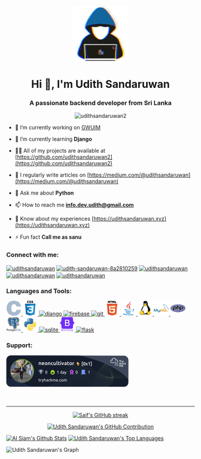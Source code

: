 <p align="center" ><img src="hydra-we-bhack.gif" alt="Hydra Animated GIF" style="width: 150px; height: 150px;"></p>

<h1 align="center">Hi 👋, I'm Udith Sandaruwan</h1>
<h3 align="center">A passionate backend developer from Sri Lanka</h3>

<p align="center"> <img src="https://komarev.com/ghpvc/?username=udithsandaruwan2&label=Profile%20views&color=0e75b6&style=flat" alt="udithsandaruwan2" /> </p>

- 🔭 I’m currently working on [GWUIM](https://github.com/udithsandaruwan2/gwuim)

- 🌱 I’m currently learning **Django**

- 👨‍💻 All of my projects are available at [https://github.com/udithsandaruwan2](https://github.com/udithsandaruwan2)

- 📝 I regularly write articles on [https://medium.com/@udithsandaruwan](https://medium.com/@udithsandaruwan)

- 💬 Ask me about **Python**

- 📫 How to reach me **info.dev.udith@gmail.com**

- 📄 Know about my experiences [https://udithsandaruwan.xyz](https://udithsandaruwan.xyz)

- ⚡ Fun fact **Call me as sanu**

<h3 align="left">Connect with me:</h3>
<p align="left">
<a href="https://twitter.com/udithsandaruwan" target="blank"><img align="center" src="https://raw.githubusercontent.com/rahuldkjain/github-profile-readme-generator/master/src/images/icons/Social/twitter.svg" alt="udithsandaruwan" height="30" width="40" /></a>
<a href="https://linkedin.com/in/udith-sandaruwan-8a2810259" target="blank"><img align="center" src="https://raw.githubusercontent.com/rahuldkjain/github-profile-readme-generator/master/src/images/icons/Social/linked-in-alt.svg" alt="udith-sandaruwan-8a2810259" height="30" width="40" /></a>
<a href="https://fb.com/udithsandaruwan" target="blank"><img align="center" src="https://raw.githubusercontent.com/rahuldkjain/github-profile-readme-generator/master/src/images/icons/Social/facebook.svg" alt="udithsandaruwan" height="30" width="40" /></a>
<a href="https://instagram.com/udithsandaruwan" target="blank"><img align="center" src="https://raw.githubusercontent.com/rahuldkjain/github-profile-readme-generator/master/src/images/icons/Social/instagram.svg" alt="udithsandaruwan" height="30" width="40" /></a>
<a href="https://www.youtube.com/c/udithsandaruwan" target="blank"><img align="center" src="https://raw.githubusercontent.com/rahuldkjain/github-profile-readme-generator/master/src/images/icons/Social/youtube.svg" alt="udithsandaruwan" height="30" width="40" /></a>
</p>

<h3 align="left">Languages and Tools:</h3>
<p align="left"> <a href="https://www.cprogramming.com/" target="_blank" rel="noreferrer"> <img src="https://raw.githubusercontent.com/devicons/devicon/master/icons/c/c-original.svg" alt="c" width="40" height="40"/> </a> <a href="https://www.w3schools.com/css/" target="_blank" rel="noreferrer"> <img src="https://raw.githubusercontent.com/devicons/devicon/master/icons/css3/css3-original-wordmark.svg" alt="css3" width="40" height="40"/> </a> <a href="https://www.djangoproject.com/" target="_blank" rel="noreferrer"> <img src="https://cdn.worldvectorlogo.com/logos/django.svg" alt="django" width="40" height="40"/> </a> <a href="https://firebase.google.com/" target="_blank" rel="noreferrer"> <img src="https://www.vectorlogo.zone/logos/firebase/firebase-icon.svg" alt="firebase" width="40" height="40"/>  <a href="https://git-scm.com/" target="_blank" rel="noreferrer"> <img src="https://www.vectorlogo.zone/logos/git-scm/git-scm-icon.svg" alt="git" width="40" height="40"/> </a> <a href="https://www.w3.org/html/" target="_blank" rel="noreferrer"> <img src="https://raw.githubusercontent.com/devicons/devicon/master/icons/html5/html5-original-wordmark.svg" alt="html5" width="40" height="40"/> </a> <a href="https://www.java.com" target="_blank" rel="noreferrer"> <img src="https://raw.githubusercontent.com/devicons/devicon/master/icons/java/java-original.svg" alt="java" width="40" height="40"/> </a> <a href="https://www.linux.org/" target="_blank" rel="noreferrer"> <img src="https://raw.githubusercontent.com/devicons/devicon/master/icons/linux/linux-original.svg" alt="linux" width="40" height="40"/> </a> <a href="https://www.mysql.com/" target="_blank" rel="noreferrer"> <img src="https://raw.githubusercontent.com/devicons/devicon/master/icons/mysql/mysql-original-wordmark.svg" alt="mysql" width="40" height="40"/> </a> <a href="https://www.php.net" target="_blank" rel="noreferrer"> <img src="https://raw.githubusercontent.com/devicons/devicon/master/icons/php/php-original.svg" alt="php" width="40" height="40"/> </a> <a href="https://www.postgresql.org" target="_blank" rel="noreferrer"> <img src="https://raw.githubusercontent.com/devicons/devicon/master/icons/postgresql/postgresql-original-wordmark.svg" alt="postgresql" width="40" height="40"/> </a> <a href="https://www.python.org" target="_blank" rel="noreferrer"> <img src="https://raw.githubusercontent.com/devicons/devicon/master/icons/python/python-original.svg" alt="python" width="40" height="40"/> </a> <a href="https://www.sqlite.org/" target="_blank" rel="noreferrer"> <img src="https://www.vectorlogo.zone/logos/sqlite/sqlite-icon.svg" alt="sqlite" width="40" height="40"/> </a> <a href="https://getbootstrap.com" target="_blank" rel="noreferrer"> <img src="https://raw.githubusercontent.com/devicons/devicon/master/icons/bootstrap/bootstrap-plain-wordmark.svg" alt="bootstrap" width="40" height="40"/> </a> </a> <a href="https://flask.palletsprojects.com/" target="_blank" rel="noreferrer"> <img src="https://www.vectorlogo.zone/logos/pocoo_flask/pocoo_flask-icon.svg" alt="flask" width="40" height="40"/> </a></p>

<h3 align="left">Support:</h3>
<p>
   <img src="image.png" alt="Your Image Badge" /> </p><br>



---

<p align="center">
  <a href="https://github.com/udithsandaruwan2">
    <img src="https://github-readme-streak-stats.herokuapp.com/?user=udithsandaruwan2&theme=radical&border=7F3FBF&background=0D1117" alt="Saif's GitHub streak"/>
  </a>
</p>

<p align="center">
  <a href="https://github.com/udithsandaruwan2">
    <img src="https://github-profile-summary-cards.vercel.app/api/cards/profile-details?username=udithsandaruwan2&theme=radical" alt="Udith Sandaruwan's GitHub Contribution"/>
  </a>
</p>

<a> 
    <a href="https://github.com/udithsandaruwan2"><img alt="Al Siam's Github Stats" src="https://denvercoder1-github-readme-stats.vercel.app/api?username=udithsandaruwan2&show_icons=true&count_private=true&theme=react&border_color=7F3FBF&bg_color=0D1117&title_color=F85D7F&icon_color=F8D866" height="192px" width="49.5%"/></a>
  <a href="https://github.com/alsiam"><img alt="Udith Sandaruwan's Top Languages" src="https://denvercoder1-github-readme-stats.vercel.app/api/top-langs/?username=udithsandaruwan2&langs_count=8&layout=compact&theme=react&border_color=7F3FBF&bg_color=0D1117&title_color=F85D7F&icon_color=F8D866" height="192px" width="49.5%"/></a>
  <br/>
</a>


![Udith Sandaruwan's Graph](https://github-readme-activity-graph.vercel.app/graph?username=udithsandaruwan2&custom_title=Udith%20Sandaruwan's%20GitHub%20Activity%20Graph&bg_color=0D1117&color=7F3FBF&line=7F3FBF&point=7F3FBF&area_color=FFFFFF&title_color=FFFFFF&area=true)
